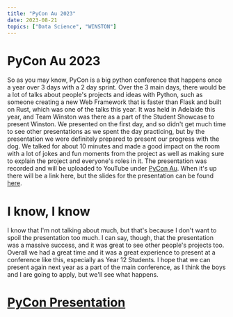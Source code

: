 ```yaml
---
title: "PyCon Au 2023"
date: 2023-08-21
topics: ["Data Science", "WINSTON"]
---
```


# PyCon Au 2023
So as you may know, PyCon is a big python conference that happens once a year over 3 days with a 2 day sprint. Over the 3 main days, there would be a lot of talks about people's projects and ideas with Python, such as someone creating a new Web Framework that is faster than Flask and built on Rust, which was one of the talks this year. It was held in Adelaide this year, and Team Winston was there as a part of the Student Showcase to present Winston. We presented on the first day, and so didn't get much time to see other presentations as we spent the day practicing, but by the presentation we were definitely prepared to present our progress with the dog. We talked for about 10 minutes and made a good impact on the room with a lot of jokes and fun moments from the project as well as making sure to explain the project and everyone's roles in it. The presentation was recorded and will be uploaded to YouTube under [PyCon Au](https://www.youtube.com/@PyConAU/videos). When it's up there will be a link here, but the slides for the presentation can be found [here](https://docs.google.com/presentation/d/1vnRfrF9SaiewQkWk5vjchrFpHF1ImAAL/edit?usp=sharing&ouid=113953752472373221728&rtpof=true&sd=true).

# I know, I know
I know that I'm not talking about much, but that's because I don't want to spoil the presentation too much. I can say, though, that the presentation was a massive success, and it was great to see other people's projects too. Overall we had a great time and it was a great experience to present at a conference like this, especially as Year 12 Students. I hope that we can present again next year as a part of the main conference, as I think the boys and I are going to apply, but we'll see what happens.

# [PyCon Presentation](https://youtu.be/Z60fVOQJzpc?si=06jHY1Ajxz7pm9By&t=3937)
